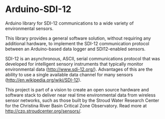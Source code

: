 Arduino-SDI-12
==============

Arduino library for SDI-12 communications to a wide variety of environmental sensors.

This library provides a general software solution, without requiring any additional hardware, to implement the SDI-12 communication protocol between an Arduino-based data logger and SDI12-enabled sensors.

SDI-12 is an asynchronous, ASCII, serial communications protocol that was developed for intelligent sensory instruments that typically monitor environmental data (http://www.sdi-12.org/).  Advantages of this are the ability to use a single available data channel for many sensors (http://en.wikipedia.org/wiki/SDI-12).

This project is part of a vision to create an open source hardware and software stack to deliver near real time environmental data from wireless sensor networks, such as those built by the Stroud Water Research Center for the Christina River Basin Critical Zone Observatory.  Read more at http://czo.stroudcenter.org/sensors/.
